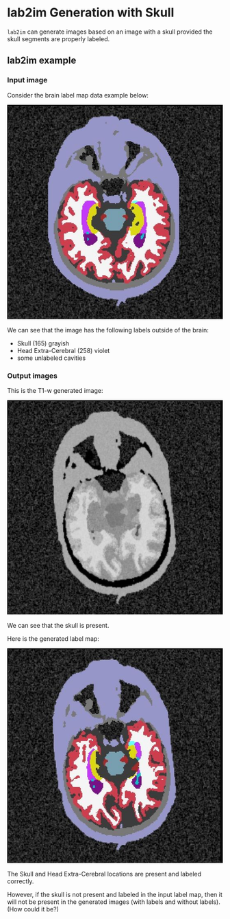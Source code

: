 lab2im Generation with Skull
============================

`lab2im` can generate images based on an image with a skull provided the
skull segments are properly labeled. 

lab2im example
--------------

### Input image

Consider the brain label map data example below:

![brain label map](../img/data_example/lab2im/brain_label_map.jpeg)

We can see that the image has the following labels outside of the brain:

* Skull (165) grayish
* Head Extra-Cerebral (258) violet
* some unlabeled cavities

### Output images

This is the T1-w generated image:

![brain](../img/generated_images/lab2im/brain.jpeg)

We can see that the skull is present.

Here is the generated label map:

![labels](../img/generated_images/lab2im/labels.jpeg)

The Skull and Head Extra-Cerebral locations are present and labeled correctly.

However, if the skull is not present and labeled in the input label map,
then it will not be present in the generated images (with labels and without
labels).  (How could it be?)
